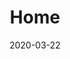---
title: Home
meta_title: 'Hugo Tailwind 3 Theme - Hugo Atlantic'
date: 2020-03-22
heading:
  title: "<strong>Trails</strong> I love"
  description: "Atlantic is a clean and modern <strong>Tailwind 3</strong> theme for Hugo."
  align: left
---